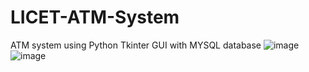 # LICET-ATM-System
ATM system using Python Tkinter GUI with MYSQL database 
![image](https://user-images.githubusercontent.com/76395721/175562543-92d4e32e-cb3a-4562-b4fd-355131e4808a.png)
![image](https://user-images.githubusercontent.com/76395721/175562886-2ee78bab-91ce-493d-b024-1fc681edbe69.png)

